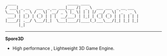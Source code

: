      ____                       _____ ____
    / ___| _ __   ___  _ __ ___|___ /|  _ \  ___ ___  _ __ ___
    \___ \| '_ \ / _ \| '__/ _ \ |_ \| | | |/ __/ _ \| '_ ` _ \
     ___) | |_) | (_) | | |  __/___) | |_| | (_| (_) | | | | | |
    |____/| .__/ \___/|_|  \___|____/|____(_)___\___/|_| |_| |_|
          |_|
---

**Spore3D**
* High performance , Lightweight 3D Game Engine.

